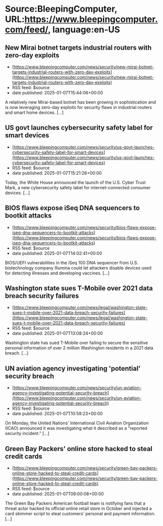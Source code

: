 # Source:BleepingComputer, URL:https://www.bleepingcomputer.com/feed/, language:en-US

## New Mirai botnet targets industrial routers with zero-day exploits
 - [https://www.bleepingcomputer.com/news/security/new-mirai-botnet-targets-industrial-routers-with-zero-day-exploits](https://www.bleepingcomputer.com/news/security/new-mirai-botnet-targets-industrial-routers-with-zero-day-exploits)
 - RSS feed: $source
 - date published: 2025-01-07T15:44:06+00:00

A relatively new Mirai-based botnet has been growing in sophistication and is now leveraging zero-day exploits for security flaws in industrial routers and smart home devices. [...]

## US govt launches cybersecurity safety label for smart devices
 - [https://www.bleepingcomputer.com/news/security/us-govt-launches-cybersecurity-safety-label-for-smart-devices](https://www.bleepingcomputer.com/news/security/us-govt-launches-cybersecurity-safety-label-for-smart-devices)
 - RSS feed: $source
 - date published: 2025-01-07T15:21:26+00:00

​Today, the White House announced the launch of the U.S. Cyber Trust Mark, a new cybersecurity safety label for internet-connected consumer devices. [...]

## BIOS flaws expose iSeq DNA sequencers to bootkit attacks
 - [https://www.bleepingcomputer.com/news/security/bios-flaws-expose-iseq-dna-sequencers-to-bootkit-attacks](https://www.bleepingcomputer.com/news/security/bios-flaws-expose-iseq-dna-sequencers-to-bootkit-attacks)
 - RSS feed: $source
 - date published: 2025-01-07T14:02:41+00:00

BIOS/UEFI vulnerabilities in the iSeq 100 DNA sequencer from U.S. biotechnology company Illumina could let attackers disable devices used for detecting illnesses and developing vaccines. [...]

## Washington state sues T-Mobile over 2021 data breach security failures
 - [https://www.bleepingcomputer.com/news/legal/washington-state-sues-t-mobile-over-2021-data-breach-security-failures](https://www.bleepingcomputer.com/news/legal/washington-state-sues-t-mobile-over-2021-data-breach-security-failures)
 - RSS feed: $source
 - date published: 2025-01-07T13:08:24+00:00

Washington state has sued T-Mobile over failing to secure the sensitive personal information of over 2 million Washington residents in a 2021 data breach. [...]

## UN aviation agency investigating 'potential' security breach
 - [https://www.bleepingcomputer.com/news/security/un-aviation-agency-investigating-potential-security-breach](https://www.bleepingcomputer.com/news/security/un-aviation-agency-investigating-potential-security-breach)
 - RSS feed: $source
 - date published: 2025-01-07T10:59:23+00:00

​On Monday, the United Nations' International Civil Aviation Organization (ICAO) announced it was investigating what it described as a "reported security incident." [...]

## Green Bay Packers' online store hacked to steal credit cards
 - [https://www.bleepingcomputer.com/news/security/green-bay-packers-online-store-hacked-to-steal-credit-cards](https://www.bleepingcomputer.com/news/security/green-bay-packers-online-store-hacked-to-steal-credit-cards)
 - RSS feed: $source
 - date published: 2025-01-07T09:00:08+00:00

The Green Bay Packers American football team is notifying fans that a threat actor hacked its official online retail store in October and injected a card skimmer script to steal customers' personal and payment information. [...]

